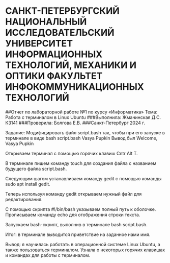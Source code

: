# САНКТ-ПЕТЕРБУРГСКИЙ НАЦИОНАЛЬНЫЙ ИССЛЕДОВАТЕЛЬСКИЙ УНИВЕРСИТЕТ ИНФОРМАЦИОННЫХ ТЕХНОЛОГИЙ, МЕХАНИКИ И ОПТИКИ ФАКУЛЬТЕТ ИНФОКОММУНИКАЦИОННЫХ ТЕХНОЛОГИЙ
##Отчет по лабораторной работе №1 по курсу «Информатика» Тема: Работа с терминалом в Linux Ubuntu
###Выполнила: Жмачинская Д.С. К3141
###Проверила: Болгова Е.В.
###Санкт-Петербург 2024 г.



Задание: Модифицировать файл script.bash так, чтобы при его запуске в терминале в виде bash script.bash Vasya Pupkin Вывод был Welcome, Vasya Pupkin


Открываем терминал с помощью горячих клавиш Cntr Alt T.

В терминале пишем команду touch для создания файла с названием будущего файла script.bash.

Следующим шагом устанавливаем команду gedit с помощью команды sudo apt install gedit.

Теперь используя команду gedit открываем нужный файл для редактирования.

С помощью скрипта #!/bin/bash указываем полный путь к оболочке. Прописываем команду echo для отображения строки текста.

Запускаем bash-скрипт, выполнив в терминале bash script.bash.

Итог: в терминале выводится приветствие на заданное нами имя.

Вывод: я научилась работать в операционной системе Linux Ubuntu, а также пользоваться терминалом.  Узнала о некоторых горячих клавишах  и командах для работы с терминалом.



